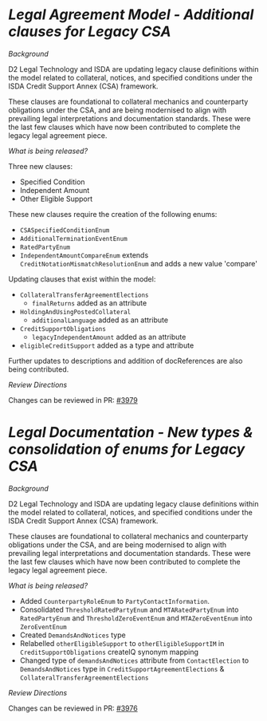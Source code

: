 # *Legal Agreement Model - Additional clauses for Legacy CSA*

_Background_

D2 Legal Technology and ISDA are updating legacy clause definitions within the model related to collateral, notices, and specified conditions under the ISDA Credit Support Annex (CSA) framework.

These clauses are foundational to collateral mechanics and counterparty obligations under the CSA, and are being modernised to align with prevailing legal interpretations and documentation standards. These were the last few clauses which have now been contributed to complete the legacy legal agreement piece.

_What is being released?_

Three new clauses:

- Specified Condition
- Independent Amount
- Other Eligible Support

These new clauses require the creation of the following enums:

- `CSASpecifiedConditionEnum`
- `AdditionalTerminationEventEnum`
- `RatedPartyEnum`
- `IndependentAmountCompareEnum` extends `CreditNotationMismatchResolutionEnum` and adds a new value 'compare'

Updating clauses that exist within the model:

- `CollateralTransferAgreementElections`
  - `finalReturns` added as an attribute
- `HoldingAndUsingPostedCollateral`
  - `additionalLanguage` added as an attribute
- `CreditSupportObligations`
  - `legacyIndependentAmount` added as an attribute
- `eligibleCreditSupport` added as a type and attribute

Further updates to descriptions and addition of docReferences are also being contributed.

_Review Directions_

Changes can be reviewed in PR: [#3979](https://github.com/finos/common-domain-model/pull/3979)

# *Legal Documentation - New types & consolidation of enums for Legacy CSA*

_Background_

D2 Legal Technology and ISDA are updating legacy clause definitions within the model related to collateral, notices, and specified conditions under the ISDA Credit Support Annex (CSA) framework.

These clauses are foundational to collateral mechanics and counterparty obligations under the CSA, and are being modernised to align with prevailing legal interpretations and documentation standards. These were the last few clauses which have now been contributed to complete the legacy legal agreement piece.

_What is being released?_
- Added `CounterpartyRoleEnum` to `PartyContactInformation`.
- Consolidated `ThresholdRatedPartyEnum` and `MTARatedPartyEnum` into `RatedPartyEnum` and `ThresholdZeroEventEnum` and `MTAZeroEventEnum` into `ZeroEventEnum`
- Created `DemandsAndNotices` type
- Relabelled `otherEligibleSupport` to `otherEligibleSupportIM` in `CreditSupportObligations` createIQ synonym mapping
- Changed type of `demandsAndNotices` attribute from `ContactElection`  to `DemandsAndNotices` type in `CreditSupportAgreementElections` & `CollateralTransferAgreementElections`

_Review Directions_

Changes can be reviewed in PR: [#3976](https://github.com/finos/common-domain-model/pull/3976)

